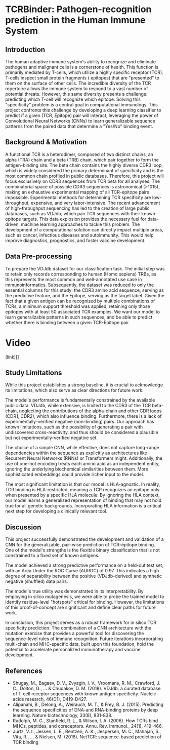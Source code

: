 # TCRBinder: Pathogen-recognition prediction in the Human Immune System

## Introduction
The human adaptive immune system's ability to recognize and eliminate pathogens and malignant cells is a cornerstone of health. This function is primarily mediated by T-cells, which utilize a highly specific receptor (TCR). T-cells inspect small protein fragments ( epitopes) that are "presented" to them on the surface of other cells. The incredible diversity of the TCR repertoire allows the immune system to respond to a vast number of potential threats. However, this same diversity presents a challenge: predicting which T-cell will recognize which epitope.
Solving this "specificity" problem is a central goal in computational immunology. This project confronts this challenge by developing a deep learning classifier to predict if a given (TCR, Epitope) pair will interact, leveraging the power of Convolutional Neural Networks (CNNs) to learn generalizable sequence patterns from the paired data that determine a "Yes/No" binding event.

## Background & Motivation
A functional TCR is a heterodimer, composed of two distinct chains, an alpha (TRA) chain and a beta (TRB) chain, which pair together to form the antigen-binding site. The beta chain contains the highly diverse CDR3 loop, which is widely considered the primary determinant of specificity and is the most common chain profiled in public databases. Therefore, this project will focus exclusively on CDR3 sequences from TCR beta for all analyses.
The combinatorial space of possible CDR3 sequences is astronomical (>1015), making an exhaustive experimental mapping of all TCR-epitope pairs impossible. Experimental methods for determining TCR specificity are low-throughput, expensive, and very labor-intensive. The recent advancement of high-throughput sequencing has led to the creation of large public databases, such as VDJdb, which pair TCR sequences with their known epitope targets. This data explosion provides the necessary fuel for data-driven, machine learning approaches to tackle this problem.
The development of a computational solution can directly impact multiple areas, such as cancer, infectious diseases and autoimmunity. This would help improve diagnostics, prognostics, and foster vaccine development.

## Data Pre-processing
To prepare the VDJdb dataset for our classification task. The initial step was to retain only records corresponding to human (Homo sapiens) TRBs, as this represents the most common and well-annotated use case in immunoinformatics. Subsequently, the dataset was reduced to only the essential columns for this study: the CDR3 amino acid sequence, serving as the predictive feature, and the Epitope, serving as the target label. Given the fact that a given antigen can be recognized by multiple combinations of TCRs, a minimum support threshold was applied, retaining only those epitopes with at least 50 associated TCR examples. We want our model to learn generalizable patterns in such sequences, and be able to predict whether there is binding between a given TCR-Epitope pair.

# Video

(link)[]

## Study Limitations

While this project establishes a strong baseline, it is crucial to acknowledge its limitations, which also serve as clear directions for future work.

The model's performance is fundamentally constrained by the available public data. VDJdb, while extensive, is limited to the CDR3 of the TCR beta-chain, neglecting the contributions of the alpha-chain and other CDR loops (CDR1, CDR2), which also influence binding. Furthermore, there is a lack of experimentally-verified negative (non-binding) pairs. Our approach has known limitations, such as the possibility of generating a pair with undiscovered cross-reactivity, and thus should be considered a plausible but not experimentally-verified negative set.

The choice of a simple CNN, while effective, does not capture long-range dependencies within the sequence as explicitly as architectures like Recurrent Neural Networks (RNNs) or Transformers might. Additionally, the use of one-hot encoding treats each amino acid as an independent entity, ignoring the underlying biochemical similarities between them. More sophisticated embeddings could provide richer input to the model.

The most significant limitation is that our model is HLA-agnostic. In reality, TCR binding is HLA-restricted, meaning a TCR recognizes an epitope only when presented by a specific HLA molecule. By ignoring the HLA context, our model learns a generalized representation of binding that may not hold true for all genetic backgrounds. Incorporating HLA information is a critical next step for developing a clinically relevant tool.

## Discussion

This project successfully demonstrated the development and validation of a CNN for the generalizable, pair-wise prediction of TCR-epitope binding. One of the model's strengths is the flexible binary classification that is not constrained to a fixed set of known antigens.

The model achieved a strong predictive performance on a held-out test set, with an Area Under the ROC Curve (AUROC) of 0.97. This indicates a high degree of separability between the positive (VDJdb-derived) and synthetic negative (shuffled) data pairs.

The model's true utility was demonstrated in its interpretability. By employing in silico mutagenesis, we were able to probe the trained model to identify residue-level "hotspots" critical for binding. However, the limitations of this proof-of-concept are significant and define clear paths for future work. 

In conclusion, this project serves as a robust framework for in silico TCR specificity prediction. The combination of a CNN architecture with the mutation exercise that provides a powerful tool for discovering the sequence-level rules of immune recognition. Future iterations incorporating multi-chain and MHC-specific data, built upon this foundation, hold the potential to accelerate personalized immunotherapy and vaccine development.

## References
* Shugay, M., Bagaev, D. V., Zvyagin, I. V., Vroomans, R. M., Crawford, J. C., Dolton, G., ... & Chudakov, D. M. (2018). VDJdb: a curated database of T-cell receptor sequences with known antigen specificity. Nucleic acids research, 46(D1), D419-D427.
* Alipanahi, B., Delong, A., Weirauch, M. T., & Frey, B. J. (2015). Predicting the sequence specificities of DNA-and RNA-binding proteins by deep learning. Nature biotechnology, 33(8), 831-838.
* Rudolph, M. G., Stanfield, R. L., & Wilson, I. A. (2006). How TCRs bind MHCs, peptides, and coreceptors. Annu. Rev. Immunol., 24(1), 419-466.
* Jurtz, V. I., Jessen, L. E., Bentzen, A. K., Jespersen, M. C., Mahajan, S., Vita, R., ... & Nielsen, M. (2018). NetTCR: sequence-based prediction of TCR binding



